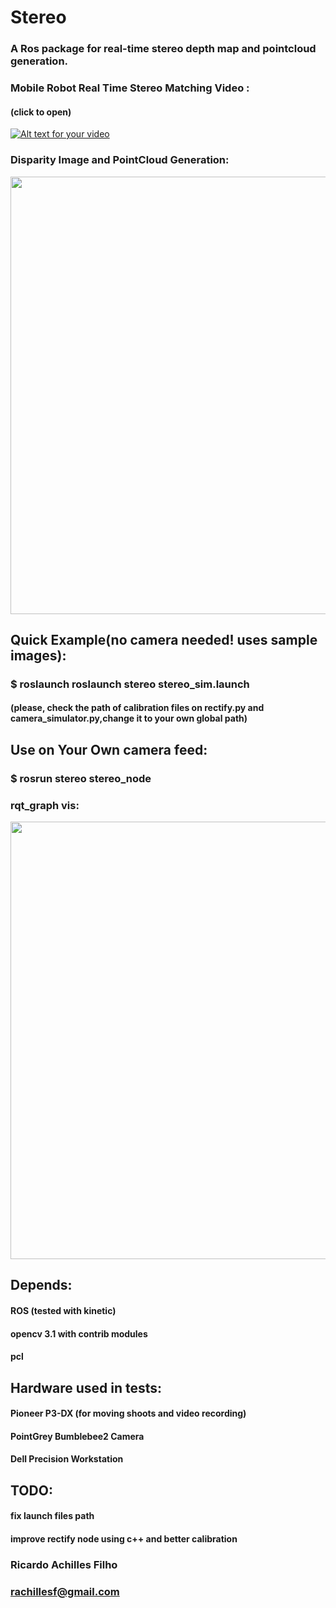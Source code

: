 # Stereo
### A Ros package for real-time stereo depth map and pointcloud generation.
### 
### Mobile Robot Real Time Stereo Matching Video :
#### (click to open)
[![Alt text for your video](http://img.youtube.com/vi/ZUinHSjUZNM/0.jpg)](https://www.youtube.com/watch?v=ZUinHSjUZNM)

### Disparity Image and PointCloud Generation:
<img src="https://s18.postimg.org/xfvf89nrt/imagem_pointcloud2.png" width="700"/>

## Quick Example(no camera needed! uses sample images):
### $ roslaunch roslaunch stereo stereo_sim.launch 
#### (please, check the path of calibration files on rectify.py and camera_simulator.py,change it to your own global path)


## Use on Your Own camera feed:
### $ rosrun stereo stereo_node
###
### rqt_graph vis:
<img src="https://s13.postimg.org/70otej1av/node_graph.png" width="700"/>



## Depends:
#### ROS (tested with kinetic)
#### opencv 3.1 with contrib modules
#### pcl

## Hardware used in tests:
#### Pioneer P3-DX (for moving shoots and video recording)
#### PointGrey Bumblebee2 Camera
#### Dell Precision Workstation

## TODO:
#### fix launch files path
#### improve rectify node using c++ and better calibration
#### 

### Ricardo Achilles Filho
### rachillesf@gmail.com



